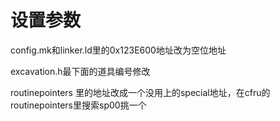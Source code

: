 # 设置参数
config.mk和linker.ld里的0x123E600地址改为空位地址

excavation.h最下面的道具编号修改

routinepointers 里的地址改成一个没用上的special地址，在cfru的routinepointers里搜索sp00挑一个


